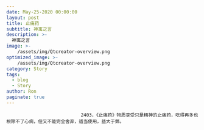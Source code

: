```yaml
---
date: May-25-2020 00:00:00
layout: post
title: 止痛药
subtitle: 神寓之言
description: >-
  神寓之言
image: >-
    /assets/img/Qtcreator-overview.png
optimized_image: >-
    /assets/img/Qtcreator-overview.png
category: Story
tags:
  - blog
  - Story
author: Ron
paginate: true
---
```


							　　2403，《止痛药》物质享受只是精神的止痛药，吃得再多也根除不了心病，但又不能完全舍弃，适当使用，益大于弊。
							
							
						
